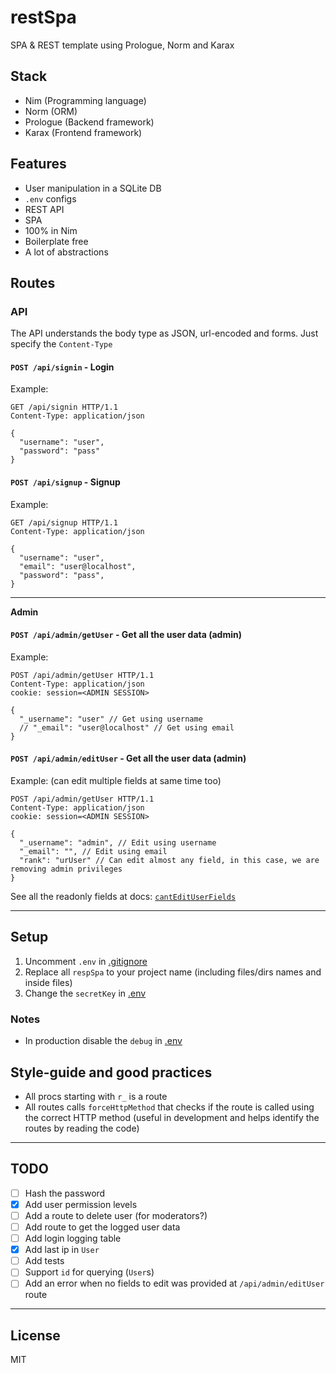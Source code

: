 # restSpa

SPA & REST template using Prologue, Norm and Karax

## Stack

- Nim (Programming language)
- Norm (ORM)
- Prologue (Backend framework)
- Karax (Frontend framework)

## Features

- User manipulation in a SQLite DB
- `.env` configs
- REST API
- SPA
- 100% in Nim
- Boilerplate free
- A lot of abstractions

## Routes

### API

The API understands the body type as JSON, url-encoded and forms. Just specify
the `Content-Type`

#### `POST /api/signin` - Login
Example:
```http
GET /api/signin HTTP/1.1
Content-Type: application/json

{
  "username": "user",
  "password": "pass"
}
```

#### `POST /api/signup` - Signup
Example:
```http
GET /api/signup HTTP/1.1
Content-Type: application/json

{
  "username": "user",
  "email": "user@localhost",
  "password": "pass",
}
```

---

**Admin**

#### `POST /api/admin/getUser` - Get all the user data (**admin**)
Example:
```http
POST /api/admin/getUser HTTP/1.1
Content-Type: application/json
cookie: session=<ADMIN SESSION>

{
  "_username": "user" // Get using username
  // "_email": "user@localhost" // Get using email
}
```

#### `POST /api/admin/editUser` - Get all the user data (**admin**)
Example: (can edit multiple fields at same time too)
```http
POST /api/admin/getUser HTTP/1.1
Content-Type: application/json
cookie: session=<ADMIN SESSION>

{
  "_username": "admin", // Edit using username
  "_email": "", // Edit using email
  "rank": "urUser" // Can edit almost any field, in this case, we are removing admin privileges
}
```
See all the readonly fields at docs: [`cantEditUserFields`](https://thisago.github.io/restSpa/restSpa/db/models/user.html#cantEditUserFields)

---

## Setup

1. Uncomment `.env` in [.gitignore](.gitignore)
2. Replace all `respSpa` to your project name (including files/dirs names and inside files)
3. Change the `secretKey` in [.env](.env)

### Notes

- In production disable the `debug` in [.env](.env)


## Style-guide and good practices

- All procs starting with `r_` is a route
- All routes calls `forceHttpMethod` that checks if the route is called using
  the correct HTTP method (useful in development and helps identify the routes
  by reading the code)

---

## TODO

- [ ] Hash the password
- [x] Add user permission levels
- [ ] Add a route to delete user (for moderators?)
- [ ] Add route to get the logged user data
- [ ] Add login logging table
- [x] Add last ip in `User`
- [ ] Add tests
- [ ] Support `id` for querying (`User`s)
- [ ] Add an error when no fields to edit was provided at `/api/admin/editUser` route

---

## License

MIT
